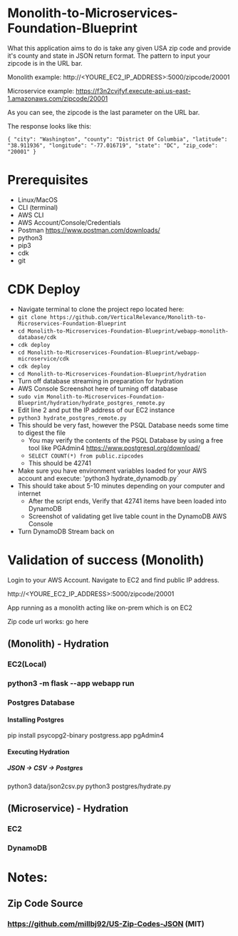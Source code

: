 # Monolith-to-Microservices-Foundation-Blueprint
What this application aims to do is take any given USA zip code and provide it's county and state in JSON return format.
The pattern to input your zipcode is in the URL bar.

Monolith example:
http://<YOURE_EC2_IP_ADDRESS>:5000/zipcode/20001

Microservice example:
https://f3n2cvjfyf.execute-api.us-east-1.amazonaws.com/zipcode/20001

As you can see, the zipcode is the last parameter on the URL bar.

The response looks like this:

`{
    "city": "Washington",
    "county": "District Of Columbia",
    "latitude": "38.911936",
    "longitude": "-77.016719",
    "state": "DC",
    "zip_code": "20001"
}
`


# Prerequisites
* Linux/MacOS
* CLI (terminal)
* AWS CLI
* AWS Account/Console/Credentials
* Postman https://www.postman.com/downloads/
* python3
* pip3
* cdk
* git


# CDK Deploy
* Navigate terminal to clone the project repo located here:
* `git clone https://github.com/VerticalRelevance/Monolith-to-Microservices-Foundation-Blueprint`
* `cd Monolith-to-Microservices-Foundation-Blueprint/webapp-monolith-database/cdk`
* `cdk deploy`
* `cd Monolith-to-Microservices-Foundation-Blueprint/webapp-microservice/cdk`
* `cdk deploy`
* `cd Monolith-to-Microservices-Foundation-Blueprint/hydration`
* Turn off database streaming in preparation for hydration
* AWS Console Screenshot here of turning off database
* `sudo vim Monolith-to-Microservices-Foundation-Blueprint/hydration/hydrate_postgres_remote.py`
* Edit line 2 and put the IP address of our EC2 instance
* `python3 hydrate_postgres_remote.py`
* This should be very fast, however the PSQL Database needs some time to digest the file
  * You may verify the contents of the PSQL Database by using a free tool like PGAdmin4 https://www.postgresql.org/download/
  * `SELECT COUNT(*) from public.zipcodes`
  * This should be 42741
* Make sure you have environment variables loaded for your AWS account and execute: 'python3 hydrate_dynamodb.py`
* This should take about 5-10 minutes depending on your computer and internet
  * After the script ends, Verify that 42741 items have been loaded into DynamoDB
  * Screenshot of validating get live table count in the DynamoDB AWS Console 
* Turn DynamoDB Stream back on



# Validation of success (Monolith)
Login to your AWS Account. Navigate to EC2 and find public IP address.

http://<YOURE_EC2_IP_ADDRESS>:5000/zipcode/20001


App running as a monolith acting like on-prem which is on EC2
<Screenshot>

Zip code url works: go <link> here

## (Monolith) - Hydration
### EC2(Local)
### python3 -m flask --app webapp run
### Postgres Database
#### Installing Postgres
pip install psycopg2-binary
postgress.app
pgAdmin4
#### Executing Hydration
##### JSON -> CSV -> Postgres
python3 data/json2csv.py
python3 postgres/hydrate.py







## (Microservice) - Hydration
### EC2
### DynamoDB



# Notes:
## Zip Code Source
### https://github.com/millbj92/US-Zip-Codes-JSON (MIT)

